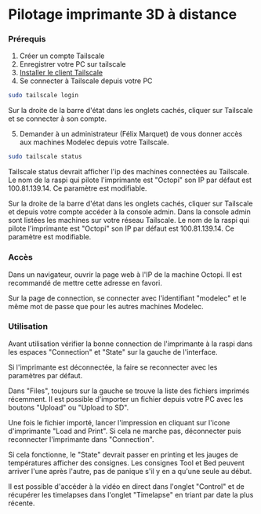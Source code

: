 # Pilotage imprimante 3D à distance

### Prérequis

1. Créer un compte Tailscale
2. Enregistrer votre PC sur tailscale
3. [Installer le client Tailscale](https://tailscale.com/kb/1347/installation)
4. Se connecter à Tailscale depuis votre PC

<tabs>
<tab title="Linux">

```Bash
sudo tailscale login
```
</tab>
<tab title="Windows">
Sur la droite de la barre d'état dans les onglets cachés, cliquer sur Tailscale et se connecter à son compte.
</tab>
</tabs>

5. Demander à un administrateur (Félix Marquet) de vous donner accès aux machines Modelec depuis votre Tailscale.

<tabs>
<tab title="Linux">

```Bash
sudo tailscale status
```

Tailscale status devrait afficher l'ip des machines connectées au Tailscale. Le nom de la raspi qui pilote l'imprimante est "Octopi" son IP par défaut est 100.81.139.14. Ce paramètre est modifiable.

</tab>
<tab title="Windows">
Sur la droite de la barre d'état dans les onglets cachés, cliquer sur Tailscale et depuis votre compte accéder à la console admin.
Dans la console admin sont listées les machines sur votre réseau Tailscale. Le nom de la raspi qui pilote l'imprimante est "Octopi" son IP par défaut est 100.81.139.14. Ce paramètre est modifiable.
</tab>
</tabs>

### Accès

Dans un navigateur, ouvrir la page web à l'IP de la machine Octopi. Il est recommandé de mettre cette adresse en favori.

Sur la page de connection, se connecter avec l'identifiant "modelec" et le même mot de passe que pour les autres machines Modelec.

### Utilisation

Avant utilisation vérifier la bonne connection de l'imprimante à la raspi dans les espaces "Connection" et "State" sur la gauche de l'interface.

Si l'imprimante est déconnectée, la faire se reconnecter avec les paramètres par défaut.

Dans "Files", toujours sur la gauche se trouve la liste des fichiers imprimés récemment. Il est possible d'importer un fichier depuis votre PC avec les boutons "Upload" ou "Upload to SD".

Une fois le fichier importé, lancer l'impression en cliquant sur l'icone d'imprimante "Load and Print". Si cela ne marche pas, déconnecter puis reconnecter l'imprimante dans "Connection".

Si cela fonctionne, le "State" devrait passer en printing et les jauges de températures afficher des consignes. Les consignes Tool et Bed peuvent arriver l'une après l'autre, pas de panique s'il y en a qu'une seule au début.

Il est possible d'accéder à la vidéo en direct dans l'onglet "Control" et de récupérer les timelapses dans l'onglet "Timelapse" en triant par date la plus récente.